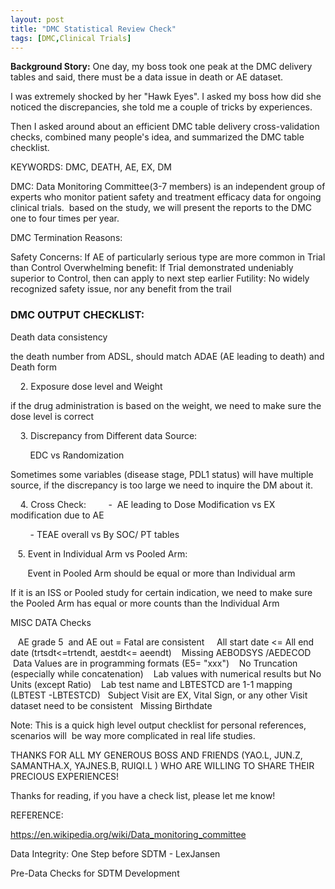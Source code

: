 ```yaml
---
layout: post
title: "DMC Statistical Review Check"
tags: [DMC,Clinical Trials]
---
```


**Background Story:** One day, my boss took one peak at the DMC delivery tables and said, there must be a data issue in death or AE dataset. 

I was extremely shocked by her "Hawk Eyes". I asked my boss how did she noticed the discrepancies, she told me a couple of tricks by experiences.

Then I asked around about an efficient DMC table delivery cross-validation checks, combined many people's idea, and summarized the DMC table checklist.

KEYWORDS: DMC, DEATH, AE, EX, DM

DMC: Data Monitoring Committee(3-7 members) is an independent group of experts who monitor patient safety and treatment efficacy data for ongoing clinical trials. 
based on the study, we will present the reports to the DMC one to four times per year.

DMC Termination Reasons:

Safety Concerns: If AE of particularly serious type are more common in Trial than Control
Overwhelming benefit: If Trial demonstrated undeniably superior to Control, then can apply to next step earlier
Futility: No widely recognized safety issue, nor any benefit from the trail

### DMC OUTPUT CHECKLIST:
Death data consistency

the death number from ADSL, should match ADAE (AE leading to death) and Death form


    2. Exposure dose level and Weight  

if the drug administration is based on the weight, we need to make sure the dose level is correct

    3. Discrepancy from Different data Source:

        EDC vs Randomization

Sometimes some variables (disease stage, PDL1 status) will have multiple source, if the discrepancy is too large we need to inquire the DM about it.


    4. Cross Check:
        -  AE leading to Dose Modification vs EX modification due to AE

        - TEAE overall vs By SOC/ PT tables

   5. Event in Individual Arm vs Pooled Arm:

       Event in Pooled Arm should be equal or more than Individual arm

If it is an ISS or Pooled study for certain indication, we need to make sure the Pooled Arm has equal or more counts than the Individual Arm

MISC DATA Checks

   AE grade 5  and AE out = Fatal are consistent 
   All start date <= All end date (trtsdt<=trtendt, aestdt<= aeendt)
   Missing AEBODSYS /AEDECOD
   Data Values are in programming formats (E5= "xxx")
   No Truncation (especially while concatenation)
   Lab values with numerical results but No Units (except Ratio)
   Lab test name and LBTESTCD are 1-1 mapping (LBTEST -LBTESTCD)
  Subject Visit are EX, Vital Sign, or any other Visit dataset need to be consistent
  Missing Birthdate

Note: This is a quick high level output checklist for personal references, scenarios will  be way more complicated in real life studies.  

THANKS FOR ALL MY GENEROUS BOSS AND FRIENDS (YAO.L, JUN.Z, SAMANTHA.X, YAJNES.B, RUIQI.L ) WHO ARE WILLING TO SHARE THEIR PRECIOUS EXPERIENCES!

Thanks for reading, if you have a check list, please let me know!

REFERENCE:

https://en.wikipedia.org/wiki/Data_monitoring_committee

Data Integrity: One Step before SDTM - LexJansen

Pre-Data Checks for SDTM Development
